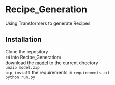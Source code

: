 # Recipe_Generation
Using Transformers to generate Recipes

## Installation
Clone the repository  
`cd` into Recipe_Generation/  
download the [model](https://drive.google.com/file/d/1iGBn7v_n_Q0JbOzv0-54avZaq-KVH7W6/view?usp=sharing) to the current directory  
`unzip model.zip`  
`pip install` the requirements in `requirements.txt`  
`python run.py`  